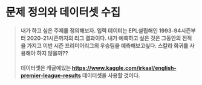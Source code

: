 # 문제 정의와 데이터셋 수집
> #### 내가 하고 싶은 주제를 정의해보자. 입력 데이터는 EPL설립해인 1993-94시즌부터 2020-21시즌까지의 리그 결과이다. 내가 예측하고 싶은 것은 그동안의 전적을 가지고 이번 시즌 프리미어리그의 우승팀을 예측해보고싶다. 스칼라 회귀를 사용해야 하지 않을까??
> #### 데이터셋은 캐글에있는 https://www.kaggle.com/irkaal/english-premier-league-results 데이터셋을 사용할 것이다.
